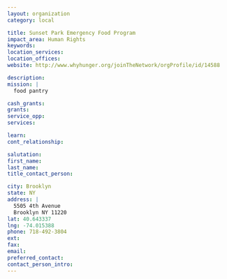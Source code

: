 ```yaml
---
layout: organization
category: local

title: Sunset Park Emergency Food Program
impact_area: Human Rights
keywords: 
location_services: 
location_offices: 
website: http://www.whyhunger.org/joinTheNetwork/orgProfile/id/14588

description: 
mission: |
  food pantry

cash_grants: 
grants: 
service_opp: 
services: 

learn: 
cont_relationship: 

salutation: 
first_name: 
last_name: 
title_contact_person: 

city: Brooklyn
state: NY
address: |
  5505 4th Avenue     
  Brooklyn NY 11220
lat: 40.643337
lng: -74.015388
phone: 718-492-3804
ext: 
fax: 
email: 
preferred_contact: 
contact_person_intro: 
---
```


